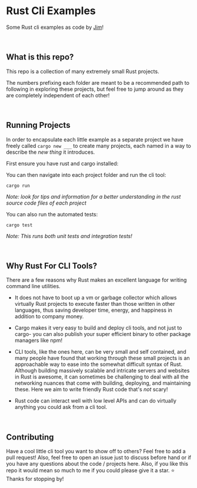 # Rust Cli Examples

Some Rust cli examples as code by [Jim](https:www.github.com/jimlynchcodes)!

<br/>

## What is this repo?

This repo is a collection of many extremely small Rust projects.

The numbers prefixing each folder are meant to be a recommended path to following in exploring these projects, but feel free to jump around as they are completely independent of each other! 

<br/>

## Running Projects

In order to encapsulate each little example as a separate project we have freely called `cargo new ___` to create many projects, each named in a way to describe the _new thing_ it introduces.

First ensure you have rust and cargo installed:


You can then navigate into each project folder and run the cli tool:
```
cargo run
```

_Note: look for tips and information for a better understanding in the rust source code files of each project_ 


You can also run the automated tests:
```
cargo test
```

_Note: This runs both unit tests and integration tests!_

<br/>

## Why Rust For CLI Tools?

There are a few reasons why Rust makes an excellent language for writing command line utilities.

- It does not have to boot up a vm or garbage collector which allows virtually Rust projects to execute faster than those written in other languages, thus saving developer time, energy, and happiness in addition to company money.

- Cargo makes it very easy to build and deploy cli tools, and not just to cargo- you can also publish your super efficient binary to other package managers like npm!

- CLI tools, like the ones here, can be very small and self contained, and many people have found that working through these small projects is an approachable way to ease into the somewhat difficult syntax of Rust. Although building massively scalable and intricate servers and websites in Rust is awesome, it can sometimes be challenging to deal with all the networking nuances that come with building, deploying, and maintaining these. Here we aim to write friendly Rust code that's _not_ scary! 

- Rust code can interact well with low level APIs and can do virtually anything you could ask from a cli tool.

<br/>

## Contributing

Have a cool little cli tool you want to show off to others? Feel free to add a pull request! Also, feel free to open an issue just to discuss before hand or if you have any questions about the code / projects here. Also, if you like this repo it would mean so much to me if you could please give it a star. ⭐️ Thanks for stopping by!

